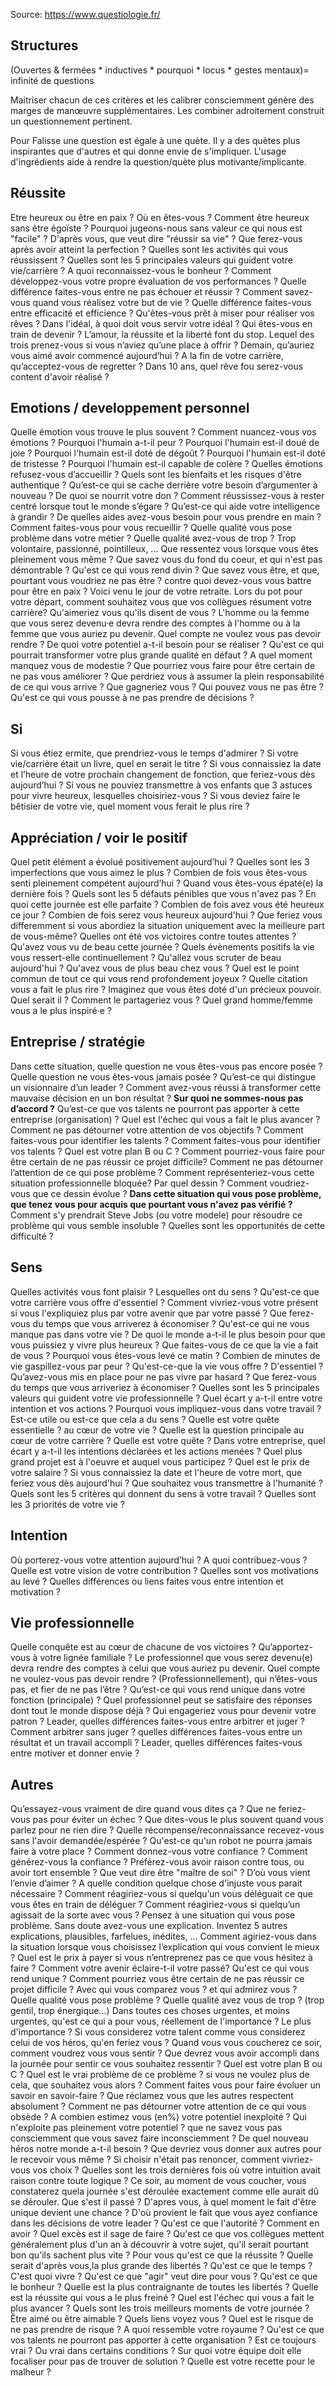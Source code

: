 
Source: https://www.questiologie.fr/

## Structures

(Ouvertes & fermées * inductives * pourquoi * locus * gestes mentaux)= infinité de questions

Maitriser chacun de ces critères et les calibrer consciemment génère des marges de manœuvre supplémentaires. Les combiner adroitement construit un questionnement pertinent.

Pour Falisse une question est égale à une quète. Il y a des quètes plus inspirantes que d'autres et qui donne envie de s'impliquer. L'usage d'ingrédients aide à rendre la question/quète plus motivante/implicante.

## Réussite
Etre heureux ou être en paix ? Où en êtes-vous ?
Comment être heureux sans être égoïste ?
Pourquoi jugeons-nous sans valeur ce qui nous est "facile" ?
D'après vous, que veut dire "réussir sa vie" ?
Que ferez-vous après avoir atteint la perfection ?
Quelles sont les activités qui vous réussissent ?
Quelles sont les 5 principales valeurs qui guident votre vie/carrière ?
A quoi reconnaissez-vous le bonheur ?
Comment développez-vous votre propre évaluation de vos performances ?
Quelle différence faites-vous entre ne pas échouer et réussir ?
Comment savez-vous quand vous réalisez votre but de vie ?
Quelle différence faites-vous entre efficacité et efficience ?
Qu'êtes-vous prêt à miser pour réaliser vos rêves ?
Dans l'idéal, à quoi doit vous servir votre idéal ?
Qui êtes-vous en train de devenir ?
L’amour, la réussite et la liberté font du stop. Lequel des trois prenez-vous si vous n’aviez qu’une place à offrir ?
Demain, qu’auriez vous aimé avoir commencé aujourd’hui ?
A la fin de votre carrière, qu’acceptez-vous de regretter ?
Dans 10 ans, quel rêve fou serez-vous content d'avoir réalisé ?


## Emotions / developpement personnel
Quelle émotion vous trouve le plus souvent ?
Comment nuancez-vous vos émotions ?
Pourquoi l'humain a-t-il peur ?
Pourquoi l'humain est-il doué de joie ?
Pourquoi l'humain est-il doté de dégoût ?
Pourquoi l'humain est-il doté de tristesse ?
Pourquoi l'humain est-il capable de colère ?
Quelles émotions refusez-vous d’accueillir ?
Quels sont les bienfaits et les risques d'être authentique ?
Qu’est-ce qui se cache derrière votre besoin d’argumenter à nouveau ?
De quoi se nourrit votre don ? 
Comment réussissez-vous à rester centré lorsque tout le monde s’égare ?
Qu’est-ce qui aide votre intelligence à grandir ?
De quelles aides avez-vous besoin pour vous prendre en main ?
Comment faites-vous pour vous recueillir ?
Quelle qualité vous pose problème dans votre métier ? Quelle qualité avez-vous de trop ? Trop volontaire, passionné, pointilleux, ...
Que ressentez vous lorsque vous êtes pleinement vous même ?
Que savez vous du fond du coeur, et qui n'est pas démontrable ?
Qu'est ce qui vous rend divin ?
Que savez vous être, et que, pourtant vous voudriez ne pas être ?
contre quoi devez-vous vous battre pour être en paix ?
Voici venu le jour de votre retraite. Lors du pot pour votre départ, comment souhaitez vous que vos collègues résument votre carrière? Qu'aimeriez vous qu'ils disent de vous ?
L'homme ou la femme que vous serez devenu·e devra rendre des comptes à l'homme ou à la femme que vous auriez pu devenir. Quel compte ne voulez vous pas devoir rendre ?
De quoi votre potentiel a-t-il besoin pour se réaliser ?
Qu'est ce qui pourrait transformer votre plus grande qualité en défaut ?
A quel moment manquez vous de modestie ?
Que pourriez vous faire pour être certain de ne pas vous améliorer ?
Que perdriez vous à assumer la plein responsabilité de ce qui vous arrive ? Que gagneriez vous ?
Qui pouvez vous ne pas être ?
Qu'est ce qui vous pousse à ne pas prendre de décisions ?

## Si
Si vous étiez ermite, que prendriez-vous le temps d'admirer ?
Si votre vie/carrière était un livre, quel en serait le titre ?
Si vous connaissiez la date et l’heure de votre prochain changement de fonction, que feriez-vous dès aujourd’hui ?
Si vous ne pouviez transmettre à vos enfants que 3 astuces pour vivre heureux, lesquelles choisiriez-vous ?
Si vous deviez faire le bêtisier de votre vie, quel moment vous ferait le plus rire ?

## Appréciation / voir le positif
Quel petit élément a évolué positivement aujourd’hui ?
Quelles sont les 3 imperfections que vous aimez le plus ?
Combien de fois vous êtes-vous senti pleinement compétent aujourd’hui ?
Quand vous êtes-vous épaté(e) la dernière fois ?
Quels sont les 5 défauts pénibles que vous n'avez pas ?
En quoi cette journée est elle parfaite ?
Combien de fois avez vous été heureux ce jour ?
Combien de fois serez vous heureux aujourd'hui ?
Que feriez vous differemment si vous abordiez la situation uniquement avec la meilleure part de vous-même?
Quelles ont été vos victoires contre toutes attentes ?
Qu'avez vous vu de beau cette journée ?
Quels évènements positifs la vie vous ressert-elle continuellement ?
Qu'allez vous scruter de beau aujourd'hui ?
Qu'avez vous de plus beau chez vous ?
Quel est le point commun de tout ce qui vous rend profondement joyeux ?
Quelle citation vous a fait le plus rire ?
Imaginez que vous êtes doté d'un précieux pouvoir. Quel serait il ? Comment le partageriez vous ?
Quel grand homme/femme vous a le plus inspiré·e ?

## Entreprise / stratégie
Dans cette situation, quelle question ne vous êtes-vous pas encore posée ?
Quelle question ne vous êtes-vous jamais posée ?
Qu’est-ce qui distingue un visionnaire d’un leader ?
Comment avez-vous réussi à transformer cette mauvaise décision en un bon résultat ?
**Sur quoi ne sommes-nous pas d’accord ?**
Qu’est-ce que vos talents ne pourront pas apporter à cette entreprise (organisation) ?
Quel est l'échec qui vous a fait le plus avancer ?
Comment ne pas détourner votre attention de vos objectifs ?
Comment faites-vous pour identifier les talents ?
Comment faites-vous pour identifier vos talents ?
Quel est votre plan B ou C ?
Comment pourriez-vous faire pour être certain de ne pas réussir ce projet difficile?
Comment ne pas détourner l’attention de ce qui pose problème ?
Comment représenteriez-vous cette situation professionnelle bloquée? Par quel dessin ?
Comment voudriez-vous que ce dessin évolue ?
**Dans cette situation qui vous pose problème, que tenez vous pour acquis que pourtant vous n'avez pas vérifié ?**
Comment s'y prendrait Steve Jobs (ou votre modele) pour résoudre ce problème qui vous semble insoluble ?
Quelles sont les opportunités de cette difficulté ?

## Sens
Quelles activités vous font plaisir ? Lesquelles ont du sens ?
Qu'est-ce que votre carrière vous offre d'essentiel ?
Comment vivriez-vous votre présent si vous l'expliquiez plus par votre avenir que par votre passé ?
Que ferez-vous du temps que vous arriverez à économiser ?
Qu'est-ce qui ne vous manque pas dans votre vie ?
De quoi le monde a-t-il le plus besoin pour que vous puissiez y vivre plus heureux ?
Que faites-vous de ce que la vie a fait de vous ?
Pourquoi vous êtes-vous levé ce matin ?
Combien de minutes de vie gaspillez-vous par peur ?
Qu'est-ce-que la vie vous offre ? D'essentiel ?
Qu’avez-vous mis en place pour ne pas vivre par hasard ?
Que ferez-vous du temps que vous arriveriez à économiser ?
Quelles sont les 5 principales valeurs qui guident votre vie professionnelle ?
Quel écart y a-t-il entre votre intention et vos actions ?
Pourquoi vous impliquez-vous dans votre travail ?
Est-ce utile ou est-ce que cela a du sens ?
Quelle est votre quête essentielle ? au cœur de votre vie ?
Quelle est la question principale au cœur de votre carrière ? Quelle est votre quête ?
Dans votre entreprise, quel écart y a-t-il les intentions déclarées et les actions menées ?
Quel plus grand projet est à l'oeuvre et auquel vous participez ?
Quel est le prix de votre salaire ?
Si vous connaissiez la date et l'heure de votre mort, que feriez vous dès aujourd'hui ?
Que souhaitez vous transmettre à l'humanité ?
Quels sont les 5 critères qui donnent du sens à votre travail ?
Quelles sont les 3 priorités de votre vie ?

## Intention
Où porterez-vous votre attention aujourd’hui ?
A quoi contribuez-vous ? Quelle est votre vision de votre contribution ?
Quelles sont vos motivations au levé ?
Quelles différences ou liens faites vous entre intention et motivation ?


## Vie professionnelle
Quelle conquête est au cœur de chacune de vos victoires ?
Qu’apportez-vous à votre lignée familiale ?
Le professionnel que vous serez devenu(e) devra rendre des comptes à celui que vous auriez pu devenir. Quel compte ne voulez-vous pas devoir rendre ?
(Professionnellement), qui n’êtes-vous pas, et fier de ne pas l’être ?
Qu’est-ce qui vous rend unique dans votre fonction (principale) ?
Quel professionnel peut se satisfaire des réponses dont tout le monde dispose déjà ?
Qui engageriez vous pour devenir votre patron ?
Leader, quelles différences faites-vous entre arbitrer et juger ? Comment arbitrer sans juger ?
quelles différences faites-vous entre un résultat et un travail accompli ?
 Leader, quelles différences faites-vous entre motiver et donner envie ?


## Autres
Qu’essayez-vous vraiment de dire quand vous dites ça ?
Que ne feriez-vous pas pour éviter un échec ?
Que dites-vous le plus souvent quand vous parlez pour ne rien dire ?
Quelle récompense/reconnaissance recevez-vous sans l'avoir demandée/espérée ?
Qu'est-ce qu'un robot ne pourra jamais faire à votre place ?
Comment donnez-vous votre confiance ?
Comment générez-vous la confiance ?
Préférez-vous avoir raison contre tous, ou avoir tort ensemble ?
Que veut dire être "maître de soi" ?
D’où vous vient l’envie d’aimer ?
A quelle condition quelque chose d'injuste vous parait nécessaire ?
Comment réagiriez-vous si quelqu’un vous déléguait ce que vous êtes en train de déléguer ?
Comment réagiriez-vous si quelqu’un agissait de la sorte avec vous ? 
Pensez à une situation qui vous pose problème.  Sans doute avez-vous une explication. Inventez 5 autres explications, plausibles, farfelues, inédites, … Comment agiriez-vous dans la situation lorsque vous choisissez l’explication qui vous convient le mieux ?
Quel est le prix à payer si vous n’entreprenez pas ce que vous hésitez à faire ?
Comment votre avenir éclaire-t-il votre passé?
Qu'est ce qui vous rend unique ?
Comment pourriez vous être certain de ne pas réussir ce projet difficile ?
Avec qui vous comparez vous ? et qui admirez vous ?
Quelle qualité vous pose problème ? Quelle qualité avez vous de trop ? (trop gentil, trop énergique...)
Dans toutes ces choses urgentes, et moins urgentes, qu'est ce qui a pour vous, réellement de l'importance ? Le plus d'importance ? 
Si vous considerez votre talent comme vous considerez celui de vos héros, qu'en feriez vous ?
Quand vous vous coucherez ce soir, comment voudrez vous vous sentir ? Que devrez vous avoir accompli dans la journée pour sentir ce vous souhaitez ressentir ?
Quel est votre plan B ou C ?
Quel est le vrai problème de ce problème ?
si vous ne voulez plus de cela, que souhaitez vous alors ?
Comment faites vous pour faire évoluer un savoir en savoir-faire ?
Que réclamez vous que les autres respectent absolument ?
Comment ne pas détourner votre attention de ce qui vous obsède ?
A combien estimez vous (en%) votre potentiel inexploité ?
Qui n'exploite pas pleinement votre potentiel ?
que ne savez vous pas consciemment que vous savez faire inconsciemment ?
De quel nouveau héros notre monde a-t-il besoin ?
Que devriez vous donner aux autres pour le recevoir vous même ?
Si choisir n'était pas renoncer, comment vivriez-vous vos choix ?
Quelles sont les trois dernières fois où votre intuition avait raison contre toute logique ?
Ce soir, au moment de vous coucher, vous constaterez quela journée s'est déroulée exactement comme elle aurait dû se dérouler. Que s'est il passé ?
D'apres vous, à quel moment le fait d'être unique devient une chance ?
D'où provient le fait que vous  ayez confiance dans les décisions de votre leader ?
Qu'est ce que l'autorité ? Comment en avoir ?
Quel excès est il sage de faire ?
Qu'est ce que vos collègues mettent généralement plus d'un an à découvrir à votre sujet, qu'il serait pourtant bon qu'ils sachent plus vite ?
Pour vous qu'est ce que la réussite ?
Quelle serait d'après vous,la plus grande des libertés ?
Qu'est ce que le temps ?
C'est quoi vivre ?
Qu'est ce que "agir" veut dire pour vous ?
Qu'est ce que le bonheur ?
Quelle est la plus contraignante de toutes les libertés ?
Quelle est la réussite qui vous a le plus freiné ?
Quel est l'échec qui vous a fait le plus avancer ?
Quels sont les trois meilleurs moments de votre journée ?
Être aimé ou être aimable ? Quels liens voyez vous ?
Quel est le risque de ne pas prendre de risque ?
A quoi ressemble votre royaume ?
Qu'est ce que vos talents ne pourront pas apporter à cette organisation ?
Est ce toujours vrai ? Ou vrai dans certains conditions ?
Sur quoi votre équipe doit elle focaliser pour pas de trouver de solution ?
Quelle est votre recette pour le malheur ?
